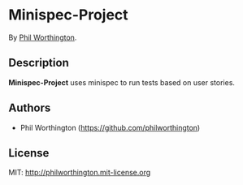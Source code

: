 # Minispec-Project


By [Phil Worthington](https://github.com/philworthington).


## Description
**Minispec-Project** uses minispec to run tests based on user stories.


## Authors

* Phil Worthington (https://github.com/philworthington)


## License

MIT: http://philworthington.mit-license.org

